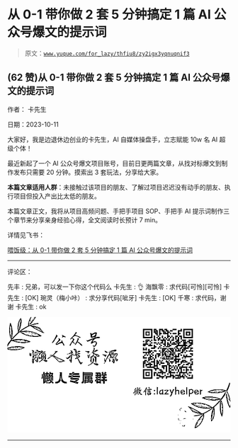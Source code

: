 # 从 0-1 带你做 2 套 5 分钟搞定 1 篇 AI 公众号爆文的提示词

> 原文：[`www.yuque.com/for_lazy/thfiu8/zy2igx3yqnuqnif3`](https://www.yuque.com/for_lazy/thfiu8/zy2igx3yqnuqnif3)

## (62 赞)从 0-1 带你做 2 套 5 分钟搞定 1 篇 AI 公众号爆文的提示词

作者： 卡先生

日期：2023-10-11

大家好，我是边退休边创业的卡先生，AI 自媒体操盘手，立志赋能 10w 名 AI 超级个体！

最近新起了一个 AI 公众号爆文项目账号，目前日更两篇文章，从找对标爆文到制作发布只需要 20 分钟。摸索出 3 套玩法，分享给大家。

**本篇文章适用人群**：未接触过该项目的朋友、了解过项目迟迟没有动手的朋友、执行项目但投入产出比太低的朋友。

本篇文章正文，我将从项目高频问题、手把手项目 SOP、手把手 AI 提示词制作三个章节来分享亲身经验心得，全文阅读时长预计 7 min。

详情见飞书：

[喂饭级：从 0-1 带你做 2 套 5 分钟搞定 1 篇 AI 公众号爆文的提示词](https://j3c56a5va5.feishu.cn/docx/SBZsdyA7yoFYa8xPjMHcq3CtnJc)

* * *

评论区：

先丰 : 兄弟，可以发一下你这个代码么
卡先生 : 👌
海飘零 : 求代码[可怜][可怜]
卡先生 : [OK]
琬灵（梅小咔） : 求分享代码[呲牙]
卡先生 : [OK]
千寒 : 求代码，谢谢
卡先生 : ok

![](img/1c37d505930596d12a88ab23e11aa07a.png)

* * *